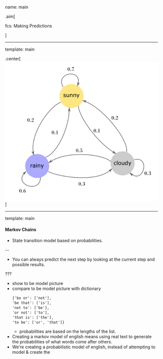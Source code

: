 name: main

.aim[<div>
  fcs: Making Predictions
  </div>]

---
template: main

.center[
![weather](img/Markov1.png)
]

---
template: main

#### Markov Chains
- State transition model based on probabilities.

--
- You can always predict the next step by looking at the current step and possible results.

???

- show to be model picture
- compare to be model picture with dictionary
  ```
  {'be or': ['not'],
  'be that': ['is'],
  'not to': ['be'],
  'or not': ['to'],
  'that is': ['the'],
  'to be': ['or', 'that']}
  ```
  - probabilities are based on the lengths of the list.
- Creating a markov model of english means using real text to generate the probabilities of what words come after others.
- We're creating a probabilistic model of english, instead of attempting to model & create the
